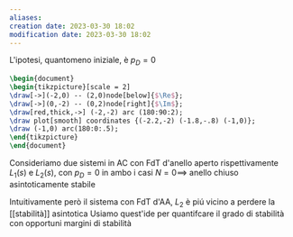 ```yaml
---
aliases: 
creation date: 2023-03-30 18:02
modification date: 2023-03-30 18:02
---
```


L'ipotesi, quantomeno iniziale, è $p_{D} = 0$

```tikz
\begin{document}
\begin{tikzpicture}[scale = 2]
\draw[->](-2,0) -- (2,0)node[below]{$\Re$};
\draw[->](0,-2) -- (0,2)node[right]{$\Im$};
\draw[red,thick,->] (-2,-2) arc (180:90:2);
\draw plot[smooth] coordinates {(-2.2,-2) (-1.8,-.8) (-1,0)};
\draw (-1,0) arc(180:0:.5);
\end{tikzpicture}
\end{document}
```

Consideriamo due sistemi in AC con FdT d'anello aperto rispettivamente $L_{1}(s)$ e $L_{2}(s)$, con $p_{D}=0$ in ambo i casi $N = 0 \implies$ anello chiuso asintoticamente stabile

Intuitivamente però il sistema con FdT d'AA, $L_{2}$ è piú vicino a perdere la [[stabilità]] asintotica
Usiamo quest'ide per quantifcare il grado di stabilità con opportuni margini di stabilità

